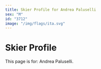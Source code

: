 ```yaml
---
title: Skier Profile for Andrea Paluselli
sex: "M"
id: "3712"
image: "/img/flags/ita.svg" 
---
```


# Skier Profile

This page is for: Andrea Paluselli.
    